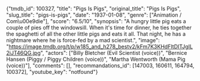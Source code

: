 {"tmdb_id": 100327, "title": "Pigs Is Pigs", "original_title": "Pigs Is Pigs", "slug_title": "pigs-is-pigs", "date": "1937-01-08", "genre": ["Animation / Com\u00e9die"], "score": "6.5/10", "synopsis": "A hungry little pig eats a couple of pies off the windowsill. When it's time for dinner, he ties together the spaghetti of all the other little pigs and eats it all. That night, he has a nightmare where he is force-fed by a mad scientist.", "image": "https://image.tmdb.org/t/p/w185_and_h278_bestv2/kFm7K3KHdFItDITJgIL2iJT46QG.jpg", "actors": ["Billy Bletcher (Evil Scientist (voice))", "Bernice Hansen (Piggy / Piggy Children (voice))", "Martha Wentworth (Mama Pig (voice))"], "comments": [], "recommandations_id": [147003, 160611, 164794, 100372], "youtube_key": "notfound"}